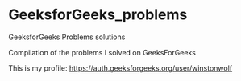 # GeeksforGeeks_problems
 GeeksforGeeks Problems solutions

Compilation of the problems I solved on GeeksForGeeks

This is my profile: https://auth.geeksforgeeks.org/user/winstonwolf
